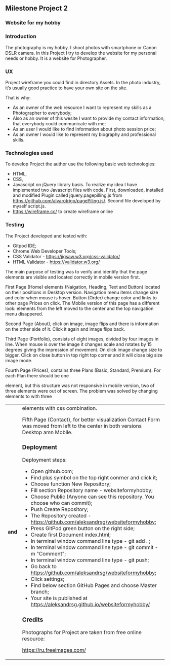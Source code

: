 ## Milestone Project 2 ##

### Website for my hobby ###

### Introduction ###

The photography is my hobby. I shoot photos with smartphone or Canon DSLR camera. 
In this Project I try to develop the website for my personal needs or hobby. 
It is a website for Photographer.

### UX ###

Project wireframe you could find in directory Assets.
In the photo industry, it’s usually good practice to have your own site on the site.

That is why:

* As an owner of the web resource I want to represent my skills as a Photographer to everybody;
* Also as an owner of this wesite I want to provide my contact information, that everybody could communicate 
with me;
* As an user I would like to find information about photo session price;
* As an owner I would like to represent my biography and professional skills.

### Technologies used ###

To develop Project the author use the following basic web technologies:

* HTML,
* CSS,
* Javascript on jQuery library basis. To realize my idea I have implemented two Javascript files with code.
First, downloaded, installed and modified Plugin called jquery.pagepilling.js from 
https://github.com/alvarotrigo/pagePiling.js/. Second file developed by myself script.js.
* https://wireframe.cc/ to create wireframe online

### Testing ###

The Project developed and tested with:
* Gitpod IDE;
* Chrome Web Developer Tools;
* CSS Validator - https://jigsaw.w3.org/css-validator/
* HTML Validator - https://validator.w3.org/

The main purpose of testing was to verify and identify that the page elements are visible and
located correctly in mobile version first. 

First Page (Home) elements (Naigation, Heading, Text and Button) located on their positions in Desktop version.
Navigation menu items change size and color when mouse is hover. Button (Order) change color and links to other 
page Prices on click. The Mobile version of this page has a different look: elements from the left moved to the center
and the top navigation menu disappered.

Second Page (About), click on image, image flips and there is information on the other side of it. Click it
again and image flips back.

Third Page (Portfolio), consists of eight images, divided by four images in line. 
When mouse is over the image it changes scale and rotates by 15 degrees giving the impression of movement.
On click image change size to bigger. Click on close button in top right top corner and it will close 
big size image mode. 

Fourth Page (Prices), contains three Plans (Basic, Standard, Premium). For each Plan there should be one <DIV> element,
but this structure was not responsive in mobile version, two of three elements were out of screen. 
The problem was solved by changing <DIV> elements to <Table> with three <th> and <td> elements with css combination.

Fifth Page (Contact), for better visualization Contact Form was moved from left to the center in both versions 
Desktop amn Mobile.

### Deployment ###

Deployment steps:

* Open github.com;
* Find plus symbol on the top right conrner and click it;
* Choose function New Repository;
* Fill section Repository name - websiteformyhobby;
* Choose Public (Anyone can see this repository. You choose who can commit);
* Push Create Repository;
* The Repository created  - https://github.com/aleksandrsg/websiteformyhobby;
* Press GitPod green button on the right side;
* Create first Document index.html;
* In terminal window command line type - git add . ;
* In terminal window command line type - git commit -m "Comment";
* In terminal window command line type - git push;
* Go back to https://github.com/aleksandrsg/websiteformyhobby;
* Click settings;
* Find below section GitHub Pages and choose Master branch;
* Your site is published at https://aleksandrsg.github.io/websiteformyhobby/

### Credits ###

Photographs for Project are taken from free online resource:

https://ru.freeimages.com/